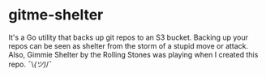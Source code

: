 # gitme-shelter
It's a Go utility that backs up git repos to an S3 bucket. Backing up your repos can be seen as shelter from the storm of a stupid move or attack. Also, Gimmie Shelter by the Rolling Stones was playing when I created this repo. ¯\\_(ツ)_/¯
